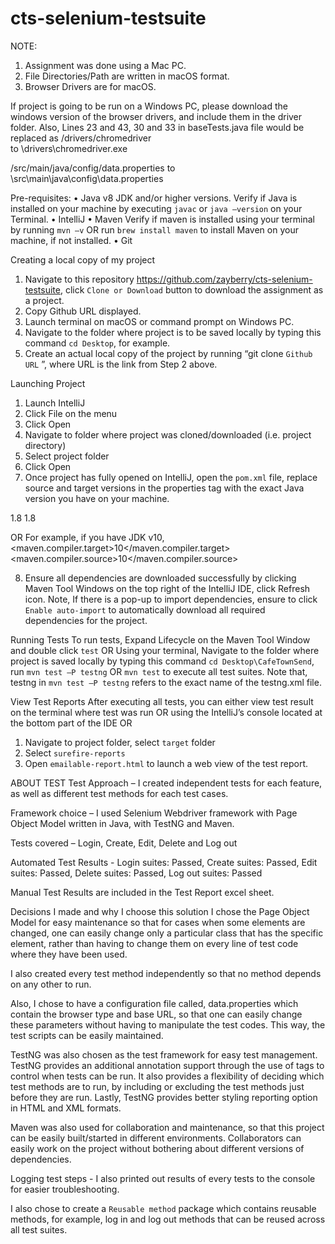# cts-selenium-testsuite

NOTE:
1.	Assignment was done using a Mac PC. 
2.	File Directories/Path are written in macOS format.
3.	Browser Drivers are for macOS.

If project is going to be run on a Windows PC, please download the windows version of the browser drivers, and include them in the driver folder.
Also, Lines 23 and 43, 30 and 33 in baseTests.java file would be replaced as 
/drivers/chromedriver	
to 
\\drivers\\chromedriver.exe


/src/main/java/config/data.properties
to
\\src\\main\\java\\config\\data.properties


Pre-requisites:
•	Java v8 JDK and/or higher versions.
  Verify if Java is installed on your machine by executing `javac` or `java –version` on your Terminal.
•	IntelliJ
•	Maven 
  Verify if maven is installed using your terminal by running `mvn –v` OR  run `brew install maven` to install Maven on your machine, if not installed.
•	Git

Creating a local copy of my project
1.	Navigate to this repository https://github.com/zayberry/cts-selenium-testsuite, click `Clone or Download` button to download the assignment as a project.
2.	Copy Github URL displayed.
3.	Launch terminal on macOS or command prompt on Windows PC.
4.	Navigate to the folder where project is to be saved locally by typing this command `cd Desktop`, for example.
5.	Create an actual local copy of the project by running “git clone `Github URL` ”, where URL is the link from Step 2 above.

Launching Project
1.	Launch IntelliJ
2.	Click File on the menu
3.	Click Open
4.	Navigate to folder where project was cloned/downloaded (i.e. project directory)
5.	Select project folder
6.	Click Open
7.	Once project has fully opened on IntelliJ, open the `pom.xml` file, replace source and target versions in the properties tag with the exact Java version you have on your machine.
<properties>    
  <maven.compiler.target>1.8</maven.compiler.target>
  <maven.compiler.source>1.8</maven.compiler.source>
</properties>

OR For example, if you have JDK v10, 
	<properties>
    <maven.compiler.target>10</maven.compiler.target>
    <maven.compiler.source>10</maven.compiler.source>
</properties>


8.	Ensure all dependencies are downloaded successfully by clicking Maven Tool Windows on the top right of the IntelliJ IDE, click Refresh icon. 
Note, If there is a pop-up to import dependencies, ensure to click `Enable auto-import` to automatically download all required dependencies for the project.

Running Tests
To run tests, Expand Lifecycle on the Maven Tool Window and double click `test` 
  OR 
Using your terminal, Navigate to the folder where project is saved locally by typing this command `cd Desktop\CafeTownSend`, run `mvn test –P testng` OR `mvn test` to execute all test suites.
Note that, testng in `mvn test –P testng` refers to the exact name of the testng.xml file.

View Test Reports
After executing all tests, you can either view test result on the terminal where test was run OR using the IntelliJ’s console located at the bottom part of the IDE 
OR
1.	Navigate to project folder, select `target` folder
2.	Select `surefire-reports`
3.	Open `emailable-report.html` to launch a web view of the test report.



ABOUT TEST
Test Approach – I created independent tests for each feature, as well as different test methods for each test cases.
 
Framework choice – I used Selenium Webdriver framework with Page Object Model written in Java, with TestNG and Maven.

Tests covered – Login, Create, Edit, Delete and Log out

Automated Test Results - 
Login suites: Passed,
Create suites: Passed,
Edit suites: Passed,
Delete suites: Passed,
Log out suites: Passed

Manual Test Results are included in the Test Report excel sheet.

Decisions I made and why I choose this solution 
I chose the Page Object Model for easy maintenance so that for cases when some elements are changed, one can easily change only a particular class that has the specific element, rather than having to change them on every line of test code where they have been used. 

I also created every test method independently so that no method depends on any other to run. 

Also, I chose to have a configuration file called, data.properties which contain the browser type and base URL, so that one can easily change these parameters without having to manipulate the test codes. This way, the test scripts can be easily maintained.

TestNG was also chosen as the test framework for easy test management. TestNG provides an additional annotation support through the use of tags to control when tests can be run. It also provides a flexibility of deciding which test methods are to run, by including or excluding the test methods just before they are run. 
Lastly, TestNG provides better styling reporting option in HTML and XML formats. 

Maven was also used for collaboration and maintenance, so that this project can be easily built/started in different environments. Collaborators can easily work on the project without bothering about different versions of dependencies.

Logging test steps - I also printed out results of every tests to the console for easier troubleshooting.

I also chose to create a `Reusable method` package which contains reusable methods, for example, log in and log out methods that can be reused across all test suites.
